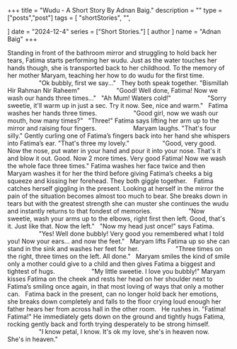 +++
title = "Wudu - A Short Story By Adnan Baig."
description = ""
type = ["posts","post"]
tags = [
    "shortStories",
    "",
    
]
date = "2024-12-4"
series = ["Short Stories."]
[ author ]
  name = "Adnan Baig"
+++

Standing in front of the bathroom mirror and struggling to hold back her tears, Fatima starts performing her wudu.
Just as the water touches her hands though, she is transported back to her childhood. To the memory of her mother Maryam, teaching her how to do wudu for the first time.
 
                  "Ok bubbly, first we say..."
 
They both speak together. "Bismillah Hir Rahman Nir Raheem"
 
                  "Good! Well done, Fatima! Now we wash our hands three times..."
 
"Ah Mum! Waters cold!"
 
                  "Sorry sweetie, it'll warm up in just a sec. Try it now. See, nice and warm."
 
Fatima washes her hands three times.
 
                  "Good girl, now we wash our mouth, how many times?"
 
"Three!" Fatima says lifting her arm up to the mirror and raising four fingers.
 
                  Maryam laughs. "That's four silly." Gently curling one of Fatima’s fingers back into her hand she whispers into Fatima’s ear. "That's three my lovely."
                  "Good, very good. Now the nose, put water in your hand and pour it into your nose. That's it and blow it out. Good. Now 2 more times. Very good Fatima! Now we wash the whole face three times."
Fatima washes her face twice and then Maryam washes it for her the third before giving Fatima’s cheeks a big squeeze and kissing her forehead. They both giggle together.
 
 Fatima catches herself giggling in the present. Looking at herself in the mirror the pain of the situation becomes almost too much to bear. She breaks down in tears but with the greatest strength she can muster she continues the wudu and instantly returns to that fondest of memories.
 
                  "Now sweetie, wash your arms up to the elbows, right first then left. Good, that's it. Just like that. Now the left."
 
"Now my head just once!" says Fatima.
 
                  "Yes! Well done bubbly! Very good you remembered what I told you! Now your ears... and now the feet."
 
Maryam lifts Fatima up so she can stand in the sink and washes her feet for her.
 
                  "Three times on the right, three times on the left. All done."
 
Maryam smiles the kind of smile only a mother could give to a child and then gives Fatima a biggest and tightest of hugs.
 
                  "My little sweetie. I love you bubbly!" Maryam kisses Fatima on the cheek and rests her head on her shoulder next to Fatima’s smiling once again, in that most loving of ways that only a mother can.
 
Fatima back in the present, can no longer hold back her emotions, she breaks down completely and falls to the floor crying loud enough her father hears her from across hall in the other room.
 
He rushes in. "Fatima! Fatima!" He immediately gets down on the ground and tightly hugs Fatima, rocking gently back and forth trying desperately to be strong himself.
 
                  "I know petal, I know. It's ok my love, she's in heaven now.
 
She's in heaven."

